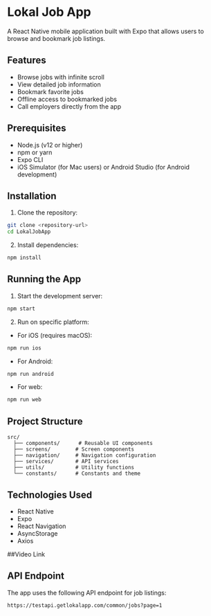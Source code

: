 # Lokal Job App

A React Native mobile application built with Expo that allows users to browse and bookmark job listings.

## Features

- Browse jobs with infinite scroll
- View detailed job information
- Bookmark favorite jobs
- Offline access to bookmarked jobs
- Call employers directly from the app

## Prerequisites

- Node.js (v12 or higher)
- npm or yarn
- Expo CLI
- iOS Simulator (for Mac users) or Android Studio (for Android development)

## Installation

1. Clone the repository:
```bash
git clone <repository-url>
cd LokalJobApp
```

2. Install dependencies:
```bash
npm install
```

## Running the App

1. Start the development server:
```bash
npm start
```

2. Run on specific platform:
- For iOS (requires macOS):
```bash
npm run ios
```
- For Android:
```bash
npm run android
```
- For web:
```bash
npm run web
```

## Project Structure

```
src/
  ├── components/      # Reusable UI components
  ├── screens/        # Screen components
  ├── navigation/     # Navigation configuration
  ├── services/       # API services
  ├── utils/          # Utility functions
  └── constants/      # Constants and theme
```

## Technologies Used

- React Native
- Expo
- React Navigation
- AsyncStorage
- Axios

##Video Link



## API Endpoint

The app uses the following API endpoint for job listings:
```
https://testapi.getlokalapp.com/common/jobs?page=1
```

